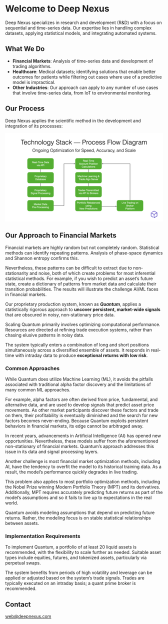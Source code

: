 # Welcome to Deep Nexus

Deep Nexus specializes in research and development (R&D) with a focus on sequential and time-series data. Our expertise lies in handling complex datasets, applying statistical models, and integrating automated systems.

## What We Do

- **Financial Markets**: Analysis of time-series data and development of trading algorithms.  
- **Healthcare**: Medical datasets; identifying solutions that enable better outcomes for patients while filtering out cases where use of a predictive model is impractical.
- **Other Industries**: Our approach can apply to any number of use cases that involve time-series data, from IoT to environmental monitoring.

## Our Process

Deep Nexus applies the scientific method in the development and integration of its processes:


![Process Flow Diagram](DN%20Process%20Flow.png)

## Our Approach to Financial Markets

Financial markets are highly random but not completely random. Statistical methods can identify repeating patterns. Analysis of phase-space dynamics and Shannon entropy confirms this. 

Nevertheless, these patterns can be difficult to extract due to non-stationarity and noise, both of which create problems for most inferential statistical methods. For example, if you wish to predict an asset’s future state, create a dictionary of patterns from market data and calculate their transition probabilities. The results will illustrate the challenge AI/ML faces in financial markets.

Our proprietary production system, known as ***Quantum***, applies a statistically rigorous approach to **uncover persistent, market-wide signals** that are obscured in noisy, non-stationary price data.

Scaling Quantum primarily involves optimizing computational performance. Resources are directed at refining trade execution systems, rather than chasing elusive patterns in noisy data.

The system typically enters a combination of long and short positions simultaneously across a diversified ensemble of assets. It responds in real-time with intraday data to produce **exceptional returns with low risk**.

### Common Approaches
While Quantum does utilize Machine Learning (ML), it avoids the pitfalls associated with traditional alpha factor discovery and the limitations of many common ML approaches.

For example, alpha factors are often derived from price, fundamental, and alternative data, and are used to develop signals that predict asset price movements. As other market participants discover these factors and trade on them, their profitability is eventually diminished and the search for new factors becomes never-ending. Because Quantum exploits persistent behaviors in financial markets, its edge cannot be arbitraged away.

In recent years, advancements in Artificial Intelligence (AI) has opened new opportunities. Nevertheless, these models suffer from the aforementioned non-stationary of financial markets. Quantum’s approach addresses this issue in its data and signal processing layers.

Another challenge is most financial market optimization methods, including AI, have the tendency to overfit the model to its historical training data. As a result, the model’s performance quickly degrades in live trading.

This problem also applies to most portfolio optimization methods, including the Nobel Prize winning Modern Portfolio Theory (MPT) and its derivatives. Additionally, MPT requires accurately predicting future returns as part of the model’s assumptions and so it fails to live up to expectations in the real world.

Quantum avoids modeling assumptions that depend on predicting future returns. Rather, the modeling focus is on stable statistical relationships between assets.

### Implementation Requirements
To implement Quantum, a portfolio of at least 20 liquid assets is recommended, with the flexibility to scale further as needed. Suitable asset types include equities, futures, and tokenized assets, particularly via perpetual swaps.

The system benefits from periods of high volatility and leverage can be applied or adjusted based on the system’s trade signals. Trades are typically executed on an intraday basis; a quant prime broker is recommended.

## Contact

web@deepnexus.com
